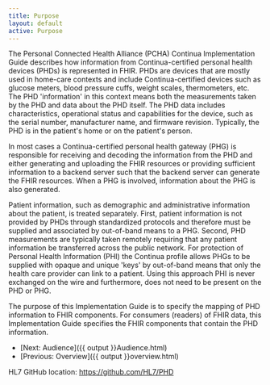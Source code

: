 ```yaml
---
title: Purpose
layout: default
active: Purpose
---
```


The Personal Connected Health Alliance (PCHA) Continua Implementation Guide describes how information from Continua-certified personal health devices (PHDs) is represented in FHIR. PHDs are devices that are mostly used in home-care contexts and include Continua-certified devices such as glucose meters, blood pressure cuffs, weight scales, thermometers, etc. The PHD 'information' in this context means both the measurements taken by the PHD and data about the PHD itself. The PHD data includes characteristics, operational status and capabilities for the device, such as the serial number, manufacturer name, and firmware revision. Typically, the PHD is in the patient's home or on the patient's person.

In most cases a Continua-certified personal health gateway (PHG) is responsible for receiving and decoding the information from the PHD and either generating and uploading the FHIR resources or providing sufficient information to a backend server such that the backend server can generate the FHIR resources. When a PHG is involved, information about the PHG is also generated.

Patient information, such as demographic and administrative information about the patient, is treated separately. First, patient information is not provided by PHDs through standardized protocols and therefore must be supplied and associated by out-of-band means to a PHG. Second, PHD measurements are typically taken remotely requiring that any patient information be transferred across the public network. For protection of Personal Health Information (PHI) the Continua profile allows PHGs to be supplied with opaque and unique 'keys' by out-of-band means that only the health care provider can link to a patient. Using this approach PHI is never exchanged on the wire and furthermore, does not need to be present on the PHD or PHG.

The purpose of this Implementation Guide is to specify the mapping of PHD information to FHIR components. For consumers (readers) of FHIR data, this Implementation Guide specifies the FHIR components that contain the PHD information.

 - [Next: Audience]({{ output }}Audience.html)
 - [Previous: Overview]({{ output }}overview.html)

HL7 GitHub location: https://github.com/HL7/PHD